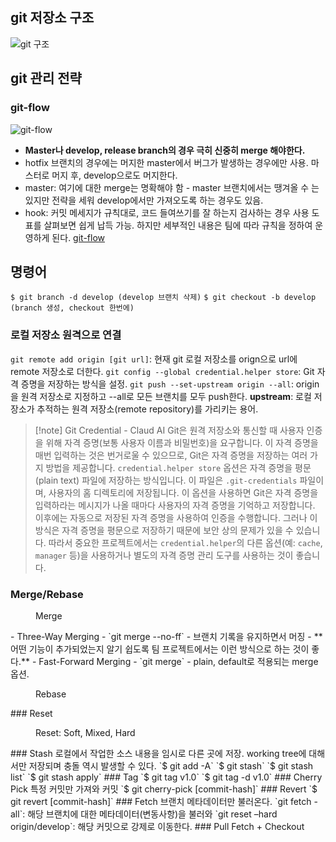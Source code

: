 ## git 저장소 구조
![git 구조](https://1drv.ms/i/s!Ano-rmQ7e_nEwAmcHRqrrIkRt9Y6?embed=1&width=1046&height=582)
## git 관리 전략
### git-flow
![git-flow](https://1drv.ms/i/s!Ano-rmQ7e_nEwAj82Z5Uc1k4NZO6?embed=1&width=510&height=676)
- **Master나 develop, release branch의 경우 극히 신중히 merge 해야한다.**
- hotfix 브랜치의 경우에는 머지한 master에서 버그가 발생하는 경우에만 사용. 마스터로 머지 후, develop으로도 머지한다.
- master: 여기에 대한 merge는 명확해야 함 - master 브랜치에서는 땡겨올 수 는 있지만 전략을 세워 develop에서만 가져오도록 하는 경우도 있음.
- hook: 커밋 메세지가 규칙대로, 코드 들여쓰기를 잘 하는지 검사하는 경우 사용
도표를 살펴보면 쉽게 납득 가능. 하지만 세부적인 내용은 팀에 따라 규칙을 정하여 운영하게 된다.
[git-flow](https://techblog.woowahan.com/2553/)
## 명령어
`$ git branch -d develop (develop 브랜치 삭제)`
`$ git checkout -b develop (branch 생성, checkout 한번에)`
### 로컬 저장소 원격으로 연결
`git remote add origin [git url]`: 현재 git 로컬 저장소를 orign으로 url에 remote 저장소로 더한다.
`git config --global credential.helper store`: Git 자격 증명을 저장하는 방식을 설정.
`git push --set-upstream origin --all`: origin을 원격 저장소로 지정하고 --all로 모든 브랜치를 모두 push한다. **upstream**: 로컬 저장소가 추적하는 원격 저장소(remote repository)를 가리키는 용어. 
> [!note] Git Credential - Claud AI
> Git은 원격 저장소와 통신할 때 사용자 인증을 위해 자격 증명(보통 사용자 이름과 비밀번호)을 요구합니다. 이 자격 증명을 매번 입력하는 것은 번거로울 수 있으므로, Git은 자격 증명을 저장하는 여러 가지 방법을 제공합니다.
> `credential.helper store` 옵션은 자격 증명을 평문(plain text) 파일에 저장하는 방식입니다. 이 파일은 `.git-credentials` 파일이며, 사용자의 홈 디렉토리에 저장됩니다.
> 이 옵션을 사용하면 Git은 자격 증명을 입력하라는 메시지가 나올 때마다 사용자의 자격 증명을 기억하고 저장합니다. 이후에는 자동으로 저장된 자격 증명을 사용하여 인증을 수행합니다.
> 그러나 이 방식은 자격 증명을 평문으로 저장하기 때문에 보안 상의 문제가 있을 수 있습니다. 따라서 중요한 프로젝트에서는 `credential.helper`의 다른 옵션(예: `cache`, `manager` 등)을 사용하거나 별도의 자격 증명 관리 도구를 사용하는 것이 좋습니다.
### Merge/Rebase
<figure style="width: 85%" class="align-center">
  <img src="https://onedrive.live.com/embed?resid=C4F97B3B64AE3E7A%217915&authkey=%21ADO_z_4_vUYKQk8&width=622&height=469" alt="">
  <figcaption>Merge</figcaption>
</figure>
- Three-Way Merging
	- `git merge --no-ff`
	- 브랜치 기록을 유지하면서 머징
	- **어떤 기능이 추가되었는지 알기 쉽도록 팀 프로젝트에서는 이런 방식으로 하는 것이 좋다.**
- Fast-Forward Merging
	- `git merge`
	- plain, default로 적용되는 merge 옵션.
<figure style="width: 85%" class="align-center">
  <img src="https://onedrive.live.com/embed?resid=C4F97B3B64AE3E7A%217916&authkey=%21AIrkV3LQ-Lmtv5Y&width=501&height=283" alt="">
  <figcaption>Rebase</figcaption>
</figure>
### Reset
<figure style="width: 85%" class="align-center">
  <img src="https://onedrive.live.com/embed?resid=C4F97B3B64AE3E7A%217917&authkey=%21AMXJH7wDgtvgj64&width=488&height=260" alt="">
  <figcaption>Reset: Soft, Mixed, Hard</figcaption>
</figure>
### Stash
로컬에서 작업한 소스 내용을 임시로 다른 곳에 저장. working tree에 대해서만 저장되며 충돌 역시 발생할 수 있다.
`$ git add -A`
`$ git stash`
`$ git stash list`
`$ git stash apply`
### Tag
`$ git tag v1.0`
`$ git tag -d v1.0`
### Cherry Pick
특정 커밋만 가져와 커밋
`$ git cherry-pick [commit-hash]`
### Revert
`$ git revert [commit-hash]`
### Fetch
브랜치 메타데이터만 불러온다.
`git fetch -all`: 해당 브랜치에 대한 메타데이터(변동사항)을 불러와
`git reset –hard origin/develop`: 해당 커밋으로 강제로 이동한다.
### Pull
Fetch + Checkout